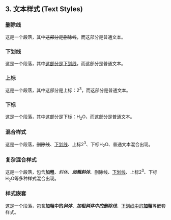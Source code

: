 ## 3. 文本样式 (Text Styles)

###  删除线
这是一个段落，其中~~这部分是删除线~~，而这部分是普通文本。

### 下划线
这是一个段落，其中<u>这部分是下划线</u>，而这部分是普通文本。

###  上标
这是一个段落，其中这部分是上标：2<sup>3</sup>，而这部分是普通文本。

###  下标
这是一个段落，其中这部分是下标：H<sub>2</sub>O，而这部分是普通文本。

###  混合样式
这是一个段落，~~删除线~~、<u>下划线</u>、上标2<sup>3</sup>、下标H<sub>2</sub>O、普通文本混合出现。

###  复杂混合样式
这是一个段落，包含**加粗**、*斜体*、***加粗斜体***、~~删除线~~、<u>下划线</u>、上标2<sup>3</sup>、下标H<sub>2</sub>O等多种样式混合出现。

###  样式嵌套
这是一个段落，包含**加粗中的*斜体***、***加粗斜体中的~~删除线~~***、<u>下划线中的**加粗**</u>等嵌套样式。

